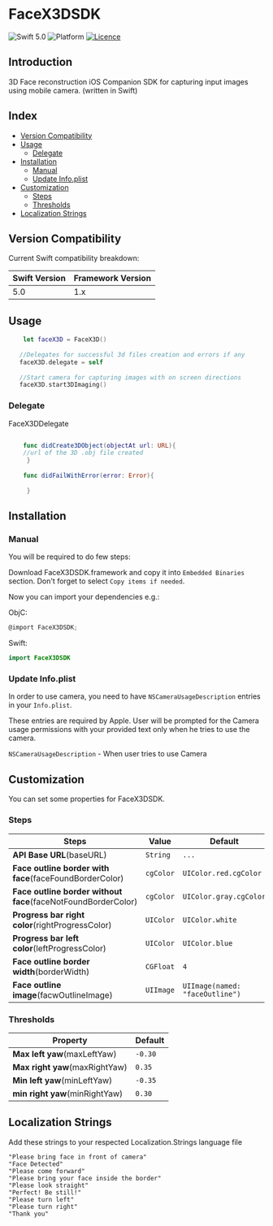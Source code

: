 # FaceX3DSDK

![Swift 5.0](https://img.shields.io/badge/Swift-5.0-orange.svg)
![Platform](https://img.shields.io/badge/platform-iOS%20%7C%20watchOS%20%7C%20tvOS-lightgrey.svg)
[![Licence](https://img.shields.io/cocoapods/l/FaceX3DSDK?color=red&logo=red)](https://img.shields.io/cocoapods/l/FaceX3DSDK?color=red&logo=red)

## Introduction
3D Face reconstruction iOS Companion SDK for capturing input images using  mobile camera. (written in Swift)

## Index
* [Version Compatibility](#version-compatibility)
* [Usage](#usage)
    * [Delegate](#delegate)
* [Installation](#installation)
  * [Manual](#manual)
  * [Update Info.plist](#update-infoplist)
* [Customization](#customization)
   * [Steps](#steps)
   * [Thresholds](#thresholds)
* [Localization Strings](#localization-strings)

## Version Compatibility

Current Swift compatibility breakdown:

| Swift Version | Framework Version |
| ------------- | ----------------- |
| 5.0           | 1.x               |

[all releases]: https://github.com/friendlynandy/FaceX3DSDK/releases

## Usage

```swift
    let faceX3D = FaceX3D()
    
   //Delegates for successful 3d files creation and errors if any
   faceX3D.delegate = self
   
   //Start camera for capturing images with on screen directions
   faceX3D.start3DImaging()


```
### Delegate
FaceX3DDelegate

```swift

    func didCreate3DObject(objectAt url: URL){
    //url of the 3D .obj file created
     }
  
    func didFailWithError(error: Error){
   
     }

```

## Installation
### Manual

You will be required to do few steps:

Download FaceX3DSDK.framework and copy it into `Embedded Binaries` section. Don't forget to select `Copy items if needed`.

Now you can import your dependencies e.g.:

ObjC:
```objective-c
@import FaceX3DSDK;
```
Swift:
```swift
import FaceX3DSDK
```

### Update Info.plist

In order to use camera, you need to have `NSCameraUsageDescription`
entries in your `Info.plist`.

These entries are required by Apple. User will be prompted for the Camera usage permissions with your provided text only when he tries to use the camera.

`NSCameraUsageDescription` - When user tries to use Camera


## Customization

You can set some properties for FaceX3DSDK.

### Steps
| Steps | Value | Default | 
| ------- | ------- |------- | 
| **API Base URL**(baseURL)  | `String` | `...` | 
| **Face outline border with face**(faceFoundBorderColor)   | `cgColor` | `UIColor.red.cgColor` | 
| **Face outline border without face**(faceNotFoundBorderColor)   | `cgColor` | `UIColor.gray.cgColor` | 
| **Progress bar right color**(rightProgressColor)   | `UIColor` | `UIColor.white` | 
| **Progress bar left color**(leftProgressColor)   | `UIColor` | `UIColor.blue` | 
| **Face outline border width**(borderWidth)   | `CGFloat` | `4` | 
| **Face outline image**(facwOutlineImage)   | `UIImage` | `UIImage(named: "faceOutline")` | 


### Thresholds
| Property | Default | 
| ------- | ------- | 
| **Max left yaw**(maxLeftYaw)  | `-0.30` | 
| **Max right yaw**(maxRightYaw)  | `0.35` | 
| **Min left yaw**(minLeftYaw)  | `-0.35` | 
| **min right yaw**(minRightYaw)  | `0.30` | 

## Localization Strings
Add these strings to your respected Localization.Strings language file

```
"Please bring face in front of camera"
"Face Detected"
"Please come forward"
"Please bring your face inside the border"
"Please look straight"
"Perfect! Be still!"
"Please turn left"
"Please turn right"
"Thank you"

```
